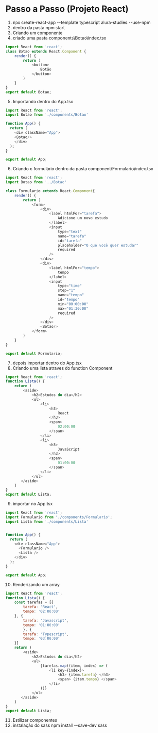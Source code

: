 # Passo a Passo (Projeto React)

1. npx create-react-app --template typescript alura-studies --use-npm
2. dentro da pasta npm start
3. Criando um componente
4. criado uma pasta components\Botao\index.tsx

```js
import React from 'react';
class Botao extends React.Component {
    render() {
        return (
            <button>
                Botão
            </button>
        )
    }
}
export default Botao;
```

5. Importando dentro do App.tsx

```js
import React from 'react';
import Botao from './components/Botao'

function App() {
  return (
    <div className="App">
    <Botao/>
    </div>
  );
}

export default App;
```

6. Criando o formulário dentro da pasta component\Formulario\index.tsx

```js
import React from 'react';
import Botao from '../Botao'

class Formulario extends React.Component{
    render() {
        return (
            <form>
                <div>
                    <label htmlFor="tarefa">
                        Adicione um novo estudo
                    </label>
                    <input
                        type="text"
                        name="tarefa"
                        id="tarefa"
                        placeholder="O que você quer estudar"
                        required
                    />
                </div>
                <div>
                    <label htmlFor="tempo">
                        tempo
                    </label>
                    <input
                        type="time"
                        step="1"
                        name="tempo"
                        id="tempo"
                        min="00:00:00"
                        max="01:30:00"
                        required
                    />
                </div>
                <Botao/>
            </form>
        )
    }
}

export default Formulario;
```

7. depois importar dentro do App.tsx
8. Criando uma lista atraves do function Component

```js
import React from 'react';
function Lista() {
    return (
        <aside>
            <h2>Estudos do dia</h2>
            <ul>
                <li>
                    <h3>
                        React
                    </h3>
                    <span>
                        02:00:00
                    </span>
                </li>
                <li>
                    <h3>
                        JavaScript
                    </h3>
                    <span>
                        01:00:00
                    </span>
                </li>
            </ul>            
       </aside>
    ) 
}
export default Lista;
```

9. importar no App.tsx

```js
import React from 'react';
import Formulario from './components/Formulario';
import Lista from './components/Lista'


function App() {
  return (
    <div className="App">
      <Formulario />
      <Lista />
    </div>
  );
}

export default App;
```

10. Renderizando um array

```js
import React from 'react';
function Lista() {
    const tarefas = [{
        tarefa: 'React',
        tempo: '02:00:00'
    }, {
        tarefa: 'Javascript',
        tempo: '01:00:00'
        }, {
        tarefa: 'Typescript',
        tempo: '03:00:00'
    }]
    return (
        <aside>
            <h2>Estudos do dia</h2>
            <ul>
                {tarefas.map((item, index) => (
                    <li key={index}>
                        <h3> {item.tarefa} </h3>
                        <span> {item.tempo} </span>
                    </li>
                ))}                
            </ul>            
       </aside>
    ) 
}
export default Lista;
```

11. Estilizar componentes
12. instalação do sass npm install --save-dev sass
